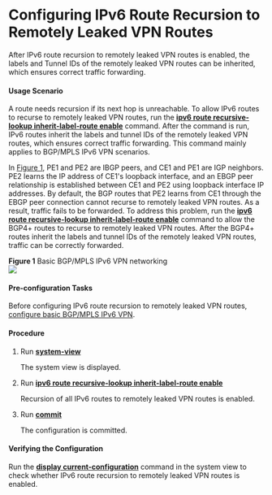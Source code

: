 Configuring IPv6 Route Recursion to Remotely Leaked VPN Routes
==============================================================

After IPv6 route recursion to remotely leaked VPN routes is enabled, the labels and Tunnel IDs of the remotely leaked VPN routes can be inherited, which ensures correct traffic forwarding.

#### Usage Scenario

A route needs recursion if its next hop is unreachable. To allow IPv6 routes to recurse to remotely leaked VPN routes, run the [**ipv6 route recursive-lookup inherit-label-route enable**](cmdqueryname=ipv6+route+recursive-lookup+inherit-label-route+enable) command. After the command is run, IPv6 routes inherit the labels and tunnel IDs of the remotely leaked VPN routes, which ensures correct traffic forwarding. This command mainly applies to BGP/MPLS IPv6 VPN scenarios.

In [Figure 1](#EN-US_TASK_0172369687__fig_dc_vrp_cfg_00731901), PE1 and PE2 are IBGP peers, and CE1 and PE1 are IGP neighbors. PE2 learns the IP address of CE1's loopback interface, and an EBGP peer relationship is established between CE1 and PE2 using loopback interface IP addresses. By default, the BGP routes that PE2 learns from CE1 through the EBGP peer connection cannot recurse to remotely leaked VPN routes. As a result, traffic fails to be forwarded. To address this problem, run the [**ipv6 route recursive-lookup inherit-label-route enable**](cmdqueryname=ipv6+route+recursive-lookup+inherit-label-route+enable) command to allow the BGP4+ routes to recurse to remotely leaked VPN routes. After the BGP4+ routes inherit the labels and tunnel IDs of the remotely leaked VPN routes, traffic can be correctly forwarded.

**Figure 1** Basic BGP/MPLS IPv6 VPN networking  
![](images/fig_ip_route_recursive-lookup_inherit-label-route_enable.png)

#### Pre-configuration Tasks

Before configuring IPv6 route recursion to remotely leaked VPN routes, [configure basic BGP/MPLS IPv6 VPN](dc_vrp_mpls-l3vpn-v6_cfg_2000.html).


#### Procedure

1. Run [**system-view**](cmdqueryname=system-view)
   
   
   
   The system view is displayed.
2. Run [**ipv6 route recursive-lookup inherit-label-route enable**](cmdqueryname=ipv6+route+recursive-lookup+inherit-label-route+enable)
   
   
   
   Recursion of all IPv6 routes to remotely leaked VPN routes is enabled.
3. Run [**commit**](cmdqueryname=commit)
   
   
   
   The configuration is committed.

#### Verifying the Configuration

Run the [**display current-configuration**](cmdqueryname=display+current-configuration) command in the system view to check whether IPv6 route recursion to remotely leaked VPN routes is enabled.
